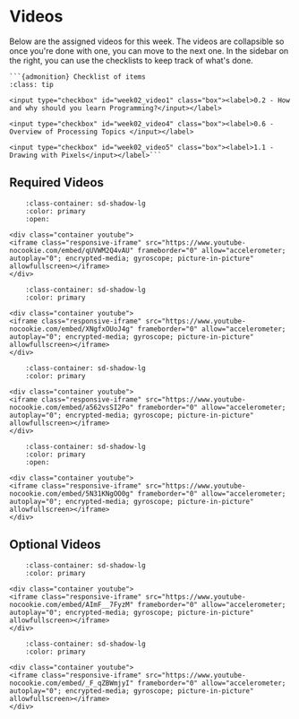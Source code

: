 # Videos

Below are the assigned videos for this week. 
The videos are collapsible so once you're done with one, you can move to the next one.
In the sidebar on the right, you can use the checklists to keep track of what's done.

````{margin}
```{admonition} Checklist of items
:class: tip

<input type="checkbox" id="week02_video1" class="box"><label>0.2 - How and why should you learn Programming?</input></label>

<input type="checkbox" id="week02_video4" class="box"><label>0.6 - Overview of Processing Topics </input></label>

<input type="checkbox" id="week02_video5" class="box"><label>1.1 - Drawing with Pixels</input></label>```
````

## Required Videos

```{dropdown} 0.2 - How and why should you learn Programming? 
    :class-container: sd-shadow-lg
    :color: primary
    :open:

<div class="container youtube">
<iframe class="responsive-iframe" src="https://www.youtube-nocookie.com/embed/qUVWM2Q4vAU" frameborder="0" allow="accelerometer; autoplay="0"; encrypted-media; gyroscope; picture-in-picture" allowfullscreen></iframe>
</div>
```

```{dropdown} 0.6 - Overview of Processing Topics 
    :class-container: sd-shadow-lg
    :color: primary

<div class="container youtube">
<iframe class="responsive-iframe" src="https://www.youtube-nocookie.com/embed/XNgfxOUoJ4g" frameborder="0" allow="accelerometer; autoplay="0"; encrypted-media; gyroscope; picture-in-picture" allowfullscreen></iframe>
</div>
```

```{dropdown} 1.1 - Drawing with Pixels
    :class-container: sd-shadow-lg
    :color: primary

<div class="container youtube">
<iframe class="responsive-iframe" src="https://www.youtube-nocookie.com/embed/a562vsSI2Po" frameborder="0" allow="accelerometer; autoplay="0"; encrypted-media; gyroscope; picture-in-picture" allowfullscreen></iframe>
</div>
```

```{dropdown} 2.1 - How to use Processing
    :class-container: sd-shadow-lg
    :color: primary
    :open:

<div class="container youtube">
<iframe class="responsive-iframe" src="https://www.youtube-nocookie.com/embed/5N31KNgOO0g" frameborder="0" allow="accelerometer; autoplay="0"; encrypted-media; gyroscope; picture-in-picture" allowfullscreen></iframe>
</div>
```

## Optional Videos

```{dropdown} 0.3 - What is programming?
    :class-container: sd-shadow-lg
    :color: primary

<div class="container youtube">
<iframe class="responsive-iframe" src="https://www.youtube-nocookie.com/embed/AImF__7FyzM" frameborder="0" allow="accelerometer; autoplay="0"; encrypted-media; gyroscope; picture-in-picture" allowfullscreen></iframe>
</div>
```

```{dropdown} 0.5 - Processing Examples
    :class-container: sd-shadow-lg
    :color: primary

<div class="container youtube">
<iframe class="responsive-iframe" src="https://www.youtube-nocookie.com/embed/_F_qZBWmjyI" frameborder="0" allow="accelerometer; autoplay="0"; encrypted-media; gyroscope; picture-in-picture" allowfullscreen></iframe>
</div>
```